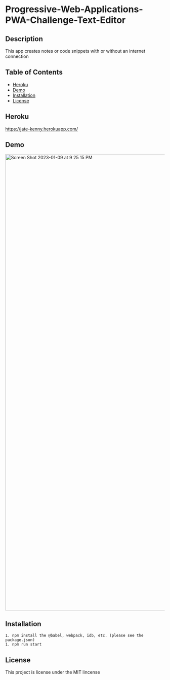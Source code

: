 # Progressive-Web-Applications-PWA-Challenge-Text-Editor

## Description
This app creates notes or code snippets with or without an internet connection

## Table of Contents
  - [Heroku](#heroku)
  - [Demo](#demo)
  - [Installation](#installation)
  - [License](#license)

## Heroku
https://jate-kenny.herokuapp.com/

## Demo
<img width="1440" alt="Screen Shot 2023-01-09 at 9 25 15 PM" src="https://user-images.githubusercontent.com/97656734/211471302-2afe6e00-7a13-4993-ba69-b072a49cc360.png">

## Installation
    1. npm install the @babel, webpack, idb, etc. (please see the package.json)
    1. npm run start
    
## License
  This project is license under the MIT lincense
